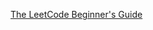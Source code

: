 [The LeetCode Beginner's Guide](https://leetcode.com/explore/learn/card/the-leetcode-beginners-guide)
